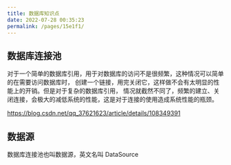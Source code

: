 ```yaml
---
title: 数据库知识点
date: 2022-07-28 00:35:23
permalink: /pages/15e1f1/
---
```



## 数据库连接池
对于一个简单的数据库引用，用于对数据库的访问不是很频繁，这种情况可以简单的在需要访问数据库时， 
创建一个链接，用完关闭它，这样做不会有太明显的性能上的开销。但是对于复杂的数据库引用，
情况就截然不同了，频繁的建立、关闭连接，会极大的减低系统的性能，这是对于连接的使用造成系统性能的瓶颈。

<https://blog.csdn.net/qq_37621623/article/details/108349391>

## 数据源
数据库连接池也叫数据源，英文名叫 DataSource
